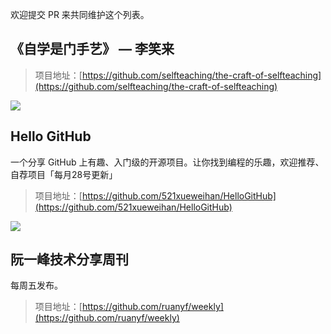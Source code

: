 欢迎提交 PR 来共同维护这个列表。



## 《自学是门手艺》 — 李笑来

> 项目地址：[https://github.com/selfteaching/the-craft-of-selfteaching](https://github.com/selfteaching/the-craft-of-selfteaching)

![](https://7465-test-3c9b5e-1258459492.tcb.qcloud.la/mp-githubtrending/selfteaching.jpeg)

## Hello GitHub
一个分享 GitHub 上有趣、入门级的开源项目。让你找到编程的乐趣，欢迎推荐、自荐项目「每月28号更新」

> 项目地址：[https://github.com/521xueweihan/HelloGitHub](https://github.com/521xueweihan/HelloGitHub)

![](https://7465-test-3c9b5e-1258459492.tcb.qcloud.la/mp-githubtrending/blog/hello-github.jpg)


## 阮一峰技术分享周刊

每周五发布。

> 项目地址：[https://github.com/ruanyf/weekly](https://github.com/ruanyf/weekly)